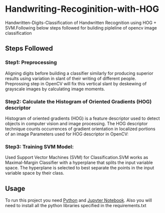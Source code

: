 # Handwriting-Recoginition-with-HOG
Handwritten-Digits-Classification of Handwritten Recognition using HOG + SVM.Following below steps followed for buliding pipleline of opencv image classification

## Steps Followed
### Step1: Preprocessing

  Aligning digits before building a classifier similarly for producing superior results using variation in slant of their writing of different people. Preprossing step in OpenCV will fix this vertical slant by deskewing of grayscale images by calculating image moments.

### Step2: Calculate the Histogram of Oriented Gradients (HOG) descriptor

  Histogram of oriented gradients (HOG) is a feature descriptor used to detect objects in computer vision and image processing. The HOG descriptor technique counts occurrences of gradient orientation in localized portions of an image Parameters used for HOG descriptor in OpenCV:

### Step3: Training SVM Model:

  Used Support Vector Machines (SVM) for Classification.SVM works as Maximal-Margin Classifier with a hyperplane that splits the input variable space. The hyperplane is selected to best separate the points in the input variable space by their class.
  
## Usage 
  To run this project you need [Python](https://www.python.org/) and [Jupyter Notebook](https://jupyter.org/). Also you will need to install all the python libraries specified in the requirements.txt
